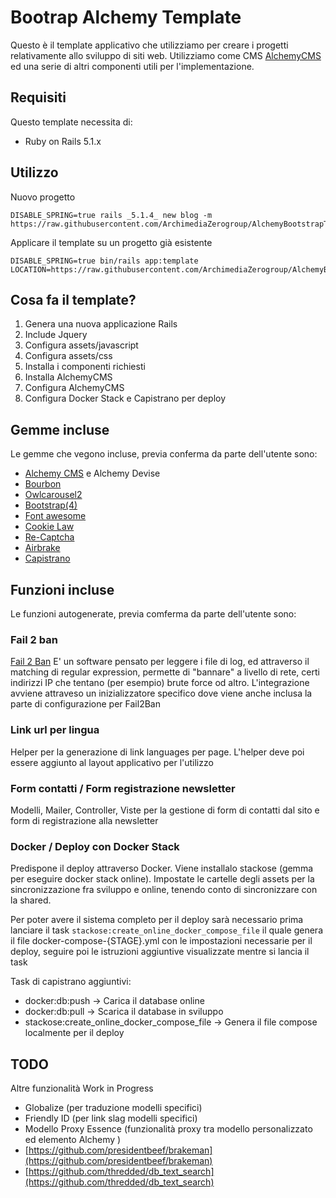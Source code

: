 # Bootrap Alchemy Template #
                           
Questo è il template applicativo che utilizziamo per creare i progetti relativamente allo sviluppo di siti web.
Utilizziamo come CMS [AlchemyCMS](https://github.com/AlchemyCMS/alchemy_cms) ed una serie di altri componenti utili per l'implementazione.

## Requisiti ##
Questo template necessita di:

* Ruby on Rails 5.1.x

## Utilizzo ##

Nuovo progetto

```
DISABLE_SPRING=true rails _5.1.4_ new blog -m https://raw.githubusercontent.com/ArchimediaZerogroup/AlchemyBootstrapTemplate/master/template.rb

```

Applicare il template su un progetto già esistente

```
DISABLE_SPRING=true bin/rails app:template LOCATION=https://raw.githubusercontent.com/ArchimediaZerogroup/AlchemyBootstrapTemplate/master/template.rb

```

## Cosa fa il template? ##
1. Genera una nuova applicazione Rails
2. Include Jquery
3. Configura assets/javascript
4. Configura assets/css
5. Installa i componenti richiesti
6. Installa AlchemyCMS
7. Configura AlchemyCMS
8. Configura Docker Stack e Capistrano per deploy 


## Gemme incluse ##
Le gemme che vegono incluse, previa conferma da parte dell'utente sono:
 
* [Alchemy CMS](https://alchemy-cms.com/) e Alchemy Devise
* [Bourbon](http://bourbon.io/)
* [Owlcarousel2](https://github.com/git-jls/owlcarousel2-rails)
* [Bootstrap(4)](https://github.com/twbs/bootstrap-rubygem)
* [Font awesome](https://github.com/bokmann/font-awesome-rails)
* [Cookie Law](https://github.com/coders51/cookie_law)
* [Re-Captcha](http://github.com/ambethia/recaptcha)
* [Airbrake](https://airbrake.io/)
* [Capistrano](http://capistranorb.com/)

## Funzioni incluse ##
Le funzioni autogenerate, previa comferma da parte dell'utente sono:
### Fail 2 ban ###
 [Fail 2 Ban](https://www.fail2ban.org/wiki/index.php/Main_Page) E' un software pensato per leggere i file di log, ed attraverso il matching di regular expression, permette di "bannare"
 a livello di rete, certi indirizzi IP che tentano (per esempio) brute force od altro. L'integrazione avviene attraveso un inizializzatore specifico dove viene anche inclusa la parte di 
 configurazione per Fail2Ban
 
### Link url per lingua ###
 Helper per la generazione di link languages per page. L'helper deve poi essere aggiunto al layout applicativo per l'utilizzo
  
### Form contatti / Form registrazione newsletter ###
 Modelli, Mailer, Controller, Viste per la gestione di form di contatti dal sito e form di registrazione alla newsletter
  
### Docker / Deploy con Docker Stack ###
 Predispone il deploy attraverso Docker. Viene installalo stackose (gemma per eseguire docker stack online).
 Impostate le cartelle degli assets per la sincronizzazione fra sviluppo e online, tenendo conto di sincronizzare 
 con la shared.
 
 Per poter avere il sistema completo per il deploy sarà necessario prima lanciare il task 
 `stackose:create_online_docker_compose_file`
 il quale genera il file docker-compose-{STAGE}.yml con le impostazioni necessarie per il deploy,
 seguire poi le istruzioni aggiuntive visualizzate mentre si lancia il task
 
 
 Task di capistrano aggiuntivi:
 * docker:db:push  -> Carica il database online
 * docker:db:pull  -> Scarica il database in sviluppo
 * stackose:create_online_docker_compose_file -> Genera il file compose localmente per il deploy
  
## TODO ##
Altre funzionalità Work in Progress

* Globalize (per traduzione modelli specifici)
* Friendly ID (per link slag modelli specifici)
* Modello Proxy Essence (funzionalità proxy tra modello personalizzato ed elemento Alchemy )
* [https://github.com/presidentbeef/brakeman](https://github.com/presidentbeef/brakeman)
* [https://github.com/thredded/db_text_search](https://github.com/thredded/db_text_search)

  
